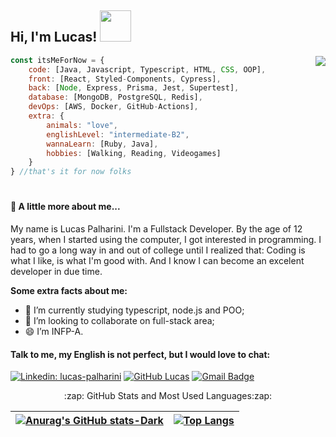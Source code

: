 ## Hi, I'm Lucas! <img src="https://media.giphy.com/media/mGcNjsfWAjY5AEZNw6/giphy.gif" width="50">

<img align="right" src="https://user-images.githubusercontent.com/97993001/170432301-e13759f0-6cdc-4265-8926-b4865f632ba6.png">



```javascript
const itsMeForNow = {
    code: [Java, Javascript, Typescript, HTML, CSS, OOP],
    front: [React, Styled-Components, Cypress],
    back: [Node, Express, Prisma, Jest, Supertest],
    database: [MongoDB, PostgreSQL, Redis],
    devOps: [AWS, Docker, GitHub-Actions],
    extra: {
        animals: "love",
        englishLevel: "intermediate-B2",
        wannaLearn: [Ruby, Java],
        hobbies: [Walking, Reading, Videogames]
    }
} //that's it for now folks
```
#

#### 🌱 A little more about me...  

My name is Lucas Palharini. I'm a Fullstack Developer.
By the age of 12 years, when I started using the computer, I got interested in programming.
I had to go a long way in and out of college until I realized that: 
Coding is what I like, is what I'm good with. And I know I can become an excelent developer in due time.


**Some extra facts about me:**
- 🌱 I’m currently studying typescript, node.js and POO;
- 💞️ I’m looking to collaborate on full-stack area;
- 😄 I’m INFP-A.


<!--
#### <p align="left">Technical skills:</p>

<p align="left">

<img src="https://cdn.jsdelivr.net/gh/devicons/devicon/icons/javascript/javascript-original.svg" style="vertical-align:top; margin:6px 4px" heigth="44px" width="44px" />
<img src="https://cdn.jsdelivr.net/gh/devicons/devicon/icons/typescript/typescript-original.svg" style="vertical-align:top; margin:6px 4px" heigth="44px" width="44px" />
<img src="https://cdn.jsdelivr.net/gh/devicons/devicon/icons/react/react-original.svg" alt="reactjs" style="vertical-align:top; margin:6px 4px" heigth="44px" width="44px" />
<br/>
<img src="https://cdn.jsdelivr.net/gh/devicons/devicon/icons/nodejs/nodejs-original.svg" alt="nodejs" style="vertical-align:top; margin:6px 4px" heigth="44px" width="44px" />
<img src="https://cdn.jsdelivr.net/gh/devicons/devicon/icons/express/express-original.svg" alt="expressjs" style="vertical-align:top; margin:6px 4px" heigth="44px" width="44px" />
<img src="https://cdn.jsdelivr.net/gh/devicons/devicon/icons/npm/npm-original-wordmark.svg" alt="npm" style="vertical-align:top; margin:6px 4px" heigth="44px" width="44px" />
<img src="https://cdn.jsdelivr.net/gh/devicons/devicon/icons/postgresql/postgresql-original.svg" alt="postgresql" style="vertical-align:top; margin:6px 4px" heigth="44px" width="44px" />
<img src="https://cdn.jsdelivr.net/gh/devicons/devicon/icons/git/git-original.svg" alt="git" style="vertical-align:top; margin:6px 4px" heigth="44px" width="44px" />
<img src="https://cdn.jsdelivr.net/gh/devicons/devicon/icons/jest/jest-plain.svg" alt="jest" style="vertical-align:top; margin:6px 4px" heigth="44px" width="44px" />
<br/>
<img src="https://cdn.jsdelivr.net/gh/devicons/devicon/icons/docker/docker-original.svg" alt="docker" style="vertical-align:top; margin:6px 4px" heigth="44px" width="44px" />
<img src="https://cdn.jsdelivr.net/gh/devicons/devicon/icons/amazonwebservices/amazonwebservices-plain-wordmark.svg" alt="amazon web services" style="vertical-align:top; margin:6px 4px" heigth="44px" width="44px" />
<img src="https://cdn.jsdelivr.net/gh/devicons/devicon/icons/vscode/vscode-original.svg" alt="visualstudio_code" style="vertical-align:top; margin:6px 4px" heigth="44px" width="44px">
<p align="center" style="font-size: 12px; font-style: italic;">Not even a Haiku, but we're getting there</p>

</p>
-->

#### Talk to me, my English is not perfect, but I would love to chat:
[![Linkedin: lucas-palharini](https://img.shields.io/badge/-LucasPalharini-blue?style=flat-square&logo=Linkedin&logoColor=white&link=https://www.linkedin.com/in/lucas-palharini/)](https://www.linkedin.com/in/lucas-palharini/)
[![GitHub Lucas](https://img.shields.io/github/followers/pipas2309?label=follow&style=social)](https://github.com/pipas2309)
[![Gmail Badge](https://img.shields.io/badge/-Gmail-c14438?style=flat&logo=Gmail&logoColor=white&link=mailto:rebeccamanzi@gmail.com)](mailto:bazezimo42@gmail.com)

<p align="center">:zap: GitHub Stats and Most Used Languages:zap:</p>

| [![Anurag's GitHub stats-Dark](https://github-readme-stats.vercel.app/api?username=pipas2309&show_icons=true&theme=dark#gh-dark-mode-only)](https://github.com/pipas2309) | [![Top Langs](https://github-readme-stats.vercel.app/api/top-langs/?username=pipas2309&layout=compact)](https://github.com/pipas2309)
| ------------- | ------------- |

<!--

**pipas2309/pipas2309** is a ✨ _special_ ✨ repository because its `README.md` (this file) appears on your GitHub profile.

Here are some ideas to get you started:

- 🔭 I’m currently working on ...
- 🌱 I’m currently learning ...
- 👯 I’m looking to collaborate on ...
- 🤔 I’m looking for help with ...
- 💬 Ask me about ...
- 📫 How to reach me: ...
- 😄 Pronouns: ...
- ⚡ Fun fact: ...
-->
